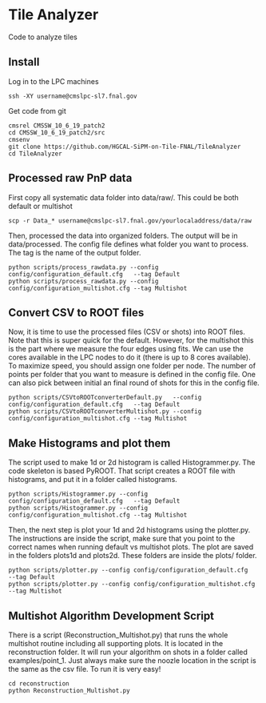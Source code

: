 # Tile Analyzer
Code to analyze tiles

## Install

Log in to the LPC machines
```
ssh -XY username@cmslpc-sl7.fnal.gov
```

Get code from git
````
cmsrel CMSSW_10_6_19_patch2
cd CMSSW_10_6_19_patch2/src
cmsenv
git clone https://github.com/HGCAL-SiPM-on-Tile-FNAL/TileAnalyzer 
cd TileAnalyzer 
````

## Processed raw PnP data 
First copy all systematic data folder into data/raw/. This could be both default or multishot 
```
scp -r Data_* username@cmslpc-sl7.fnal.gov/yourlocaladdress/data/raw 

```
Then, processed the data into organized folders. The output will be in data/processed. The config file defines what folder you want to process. The tag is the name of the output folder.
```
python scripts/process_rawdata.py --config config/configuration_default.cfg   --tag Default
python scripts/process_rawdata.py --config config/configuration_multishot.cfg --tag Multishot
```

## Convert CSV to ROOT files
Now, it is time to use the processed files (CSV or shots) into ROOT files. Note that this is super quick for the default. However, for the multishot this is the part where we measure the four edges using fits. We can use the cores available in the LPC nodes to do it (there is up to 8 cores available). To maximize speed, you should assign one folder per node. The number of points per folder that you want to measure is defined in the config file. One can also pick between initial an final round of shots for this in the config file.  
```` 
python scripts/CSVtoROOTconverterDefault.py   --config config/configuration_default.cfg   --tag Default
python scripts/CSVtoROOTconverterMultishot.py --config config/configuration_multishot.cfg --tag Multishot
````
## Make Histograms and plot them
The script used to make 1d or 2d histogram is called Histogrammer.py. The code skeleton is based PyROOT. That script creates a ROOT file with histograms, and put it in a folder called histograms.
```` 
python scripts/Histogrammer.py --config config/configuration_default.cfg   --tag Default
python scripts/Histogrammer.py --config config/configuration_multishot.cfg --tag Multishot
````
Then, the next step is plot your 1d and 2d histograms using the plotter.py. The instructions are inside the script, make sure that you point to the correct names when running default vs multishot plots. The plot are saved in the folders plots1d and plots2d. These folders are inside the plots/<tag> folder.
```` 
python scripts/plotter.py --config config/configuration_default.cfg   --tag Default
python scripts/plotter.py --config config/configuration_multishot.cfg --tag Multishot
````

## Multishot Algorithm Development Script
There is a script (Reconstruction_Multishot.py) that runs the whole multishot routine including all supporting plots. It is located in the reconstruction folder. It will run your algorithm on shots in a folder called examples/point_1. Just always make sure the noozle location in the script is the same as the csv file. To run it is very easy!
```` 
cd reconstruction
python Reconstruction_Multishot.py
```` 
